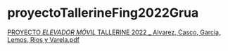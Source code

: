 # proyectoTallerineFing2022Grua
[PROYECTO _ELEVADOR MÓVIL_ TALLERINE 2022 _ Alvarez, Casco, Garcia, Lemos, Rios y Varela.pdf](https://github.com/Brunoiar/proyectoTallerineFing2022Grua/files/11659011/PROYECTO._ELEVADOR.MOVIL_.TALLERINE.2022._.Alvarez.Casco.Garcia.Lemos.Rios.y.Varela.pdf)
